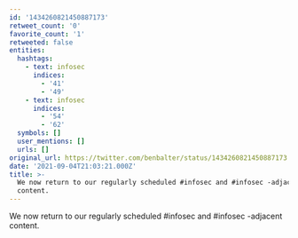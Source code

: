 ```yaml
---
id: '1434260821450887173'
retweet_count: '0'
favorite_count: '1'
retweeted: false
entities:
  hashtags:
    - text: infosec
      indices:
        - '41'
        - '49'
    - text: infosec
      indices:
        - '54'
        - '62'
  symbols: []
  user_mentions: []
  urls: []
original_url: https://twitter.com/benbalter/status/1434260821450887173
date: '2021-09-04T21:03:21.000Z'
title: >-
  We now return to our regularly scheduled #infosec and #infosec -adjacent
  content.
---
```


We now return to our regularly scheduled #infosec and #infosec -adjacent content.